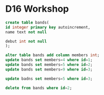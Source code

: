 # D16 Workshop

```sql
create table bands(
id integer primary key autoincrement,
name text not null

debut int not null
);
```

```sql
alter table bands add column members int;
update bands set members=4 where id=1;
update bands set members=5 where id=2;
update bands set members=9 where id=3;
```

```sql
update badns set members=5 where id=3;
```

```sql
delete from bands where id=2;
```

